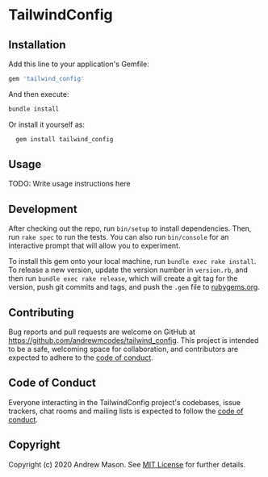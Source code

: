 # TailwindConfig

## Installation

Add this line to your application's Gemfile:

```ruby
gem 'tailwind_config'
```

And then execute:

```sh
bundle install
```

Or install it yourself as:

```sh
  gem install tailwind_config
```

## Usage

TODO: Write usage instructions here

## Development

After checking out the repo, run `bin/setup` to install dependencies. Then, run `rake spec` to run the tests. You can also run `bin/console` for an interactive prompt that will allow you to experiment.

To install this gem onto your local machine, run `bundle exec rake install`. To release a new version, update the version number in `version.rb`, and then run `bundle exec rake release`, which will create a git tag for the version, push git commits and tags, and push the `.gem` file to [rubygems.org](https://rubygems.org).

## Contributing

Bug reports and pull requests are welcome on GitHub at https://github.com/andrewmcodes/tailwind_config. This project is intended to be a safe, welcoming space for collaboration, and contributors are expected to adhere to the [code of conduct](https://github.com/andrewmcodes/tailwind_config/blob/master/CODE_OF_CONDUCT.md).

## Code of Conduct

Everyone interacting in the TailwindConfig project's codebases, issue trackers, chat rooms and mailing lists is expected to follow the [code of conduct](https://github.com/andrewmcodes/tailwind_config/blob/master/CODE_OF_CONDUCT.md).

## Copyright

Copyright (c) 2020 Andrew Mason. See [MIT License](LICENSE.txt) for further details.
